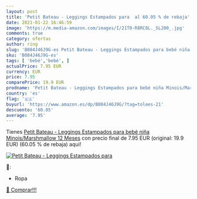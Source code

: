 ```yaml
---
layout: post
title: 'Petit Bateau - Leggings Estampados para  al 60.05 % de rebaja'
date: 2021-01-22 16:46:59
image: 'https://m.media-amazon.com/images/I/21T0-R8RC8L._SL200_.jpg'
comments: true
category: ofertas
author: ring
slug: 'B084J46J9G-es Petit Bateau - Leggings Estampados para bebé niña...'
sku: 'B084J46J9G-es'
tags: [ 'bebé','bebé', ]
actualPrice: 7.95 EUR
currency: EUR
price: 7.95
comparePrice: 19.9 EUR
prodname: 'Petit Bateau - Leggings Estampados para bebé niña Minois/Marshmallow 12 Meses'
country: 'es'
flag: '🇪🇸'
buyurl: 'https://www.amazon.es/dp/B084J46J9G/?tag=tolees-21'
descuento: '60.05'
average: '7.95'
---
```


Tienes [Petit Bateau - Leggings Estampados para bebé niña Minois/Marshmallow 12 Meses](https://www.amazon.es/dp/B084J46J9G/?tag=tolees-21) con precio final de  7.95 EUR (original: 19.9 EUR) (60.05 %  de rebaja) aqui!

[![Petit Bateau - Leggings Estampados para ](https://m.media-amazon.com/images/I/21T0-R8RC8L._SL200_.jpg)](https://www.amazon.es/dp/B084J46J9G/?tag=tolees-21)

🔎:

- Ropa

[🛒 Comprar!!!](https://www.amazon.es/dp/B084J46J9G/?tag=tolees-21)
